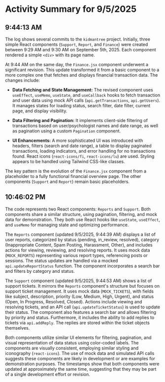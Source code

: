 # Activity Summary for 9/5/2025

## 9:44:13 AM
The log shows several commits to the `kidmantree` project.  Initially, three simple React components (`Support`, `Report`, and `Finance`) were created between 9:29 AM and 9:30 AM on September 5th, 2025.  Each component rendered a simple `<div>` with its page name.

At 9:44 AM on the same day, the `Finance.jsx` component underwent a significant revision.  This update transformed it from a basic component to a more complex one that fetches and displays financial transaction data.  The changes include:

*   **Data Fetching and State Management:** The revised component uses `useEffect`, `useMemo`, `useState`, and `useCallback` hooks to fetch transaction and user data using mock API calls (`api.getTransactions`, `api.getUsers`).  It manages states for loading status, search filter, date filter, current page, and display visibility.

*   **Data Filtering and Pagination:** It implements client-side filtering of transactions based on user/psychologist names and date range, as well as pagination using a custom `Pagination` component.

*   **UI Enhancements:** A more sophisticated UI was introduced with headers, filters (search and date range), a table to display paginated transactions, loading indicators, and error handling for no transactions found.  React icons (`react-icons/fi`, `react-icons/lu`) are used.  Styling appears to be handled using Tailwind CSS-like classes.

The key pattern is the evolution of the `Finance.jsx` component from a placeholder to a fully functional financial overview page.  The other components (`Support` and `Report`) remain basic placeholders.


## 10:46:02 PM
The code represents two React components: `Reports` and `Support`.  Both components share a similar structure, using pagination, filtering, and mock data for demonstration.  They both use React hooks like `useState`, `useEffect`, and `useMemo` for managing state and optimizing performance.

The `Reports` component (updated 9/5/2025, 9:44:39 AM) displays a list of user reports, categorized by status (pending, in_review, resolved), category (Inappropriate Content, Spam Posting, Harassment, Other), and includes actions for viewing, reviewing, and resolving reports.  It uses mock data (`MOCK_REPORTS`) representing various report types, referencing posts or sessions.  The status updates are handled via a mocked `api.updateReportStatus` function.  The component incorporates a search bar and filters by category and status.

The `Support` component (updated 9/5/2025, 9:44:53 AM) shows a list of support tickets.  It mirrors the `Reports` component's structure but focuses on support ticket management. It uses mock data (`MOCK_TICKETS`),  with fields like subject, description, priority (Low, Medium, High, Urgent), and status (Open, In Progress, Resolved, Closed).  Actions include viewing and resolving tickets, and an API call (`api.updateTicketStatus`) is used to update their status.  The component also features a search bar and allows filtering by priority and status.  Furthermore, it includes the ability to add replies to tickets via `api.addReply`.  The replies are stored within the ticket objects themselves.

Both components utilize similar UI elements for filtering, pagination, and visual representation of data status using color-coded labels. The components are visually consistent, employing similar styling and iconography (`react-icons`).  The use of mock data and simulated API calls suggests these components are likely in development or are examples for demonstration purposes. The timestamps show that both components were updated at approximately the same time, suggesting that they may be part of a single development effort or revision.
